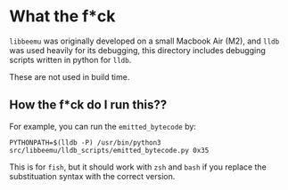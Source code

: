 # What the f*ck

`libbeemu` was originally developed on a small
Macbook Air (M2), and `lldb` was used heavily
for its debugging, this directory includes
debugging scripts written in python for `lldb`.

These are not used in build time.

## How the f*ck do I run this??

For example, you can run the `emitted_bytecode`
by:

```fish
PYTHONPATH=$(lldb -P) /usr/bin/python3 src/libbeemu/lldb_scripts/emitted_bytecode.py 0x35
```

This is for `fish`, but it should work with
`zsh` and `bash` if you replace the substituation
syntax with the correct version.
